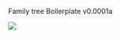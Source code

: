 Family tree Boilerplate v0.0001a

<img src="http://www.chathamhillgames.com/images/family-tree2.jpg">